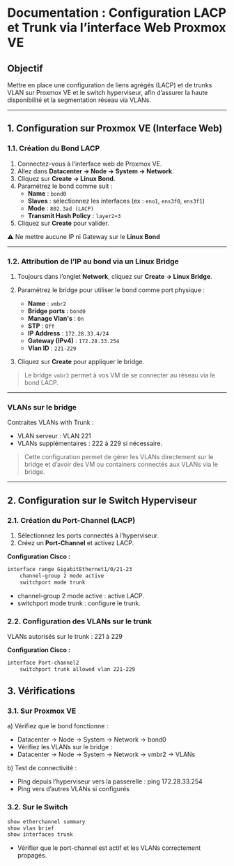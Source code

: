 # Documentation : Configuration LACP et Trunk via l’interface Web Proxmox VE

## Objectif
Mettre en place une configuration de liens agrégés (LACP) et de trunks VLAN sur Proxmox VE et le switch hyperviseur, afin d’assurer la haute disponibilité et la segmentation réseau via VLANs.

---

## 1. Configuration sur Proxmox VE (Interface Web)

### 1.1. Création du Bond LACP

1. Connectez-vous à l’interface web de Proxmox VE.
2. Allez dans **Datacenter → Node → System → Network**.
3. Cliquez sur **Create → Linux Bond**.
4. Paramétrez le bond comme suit :
    - **Name** : `bond0`
    - **Slaves** : sélectionnez les interfaces (ex : `eno1`, `ens3f0`, `ens3f1`) 
    - **Mode** : `802.3ad (LACP)`
    - **Transmit Hash Policy** : `layer2+3` 
5. Cliquez sur **Create** pour valider.

⚠️ Ne mettre aucune IP ni Gateway sur le **Linux Bond**

---

### 1.2. Attribution de l’IP au bond via un Linux Bridge

1. Toujours dans l’onglet **Network**, cliquez sur **Create → Linux Bridge**.
2. Paramétrez le bridge pour utiliser le bond comme port physique :
    - **Name** : `vmbr2`
    - **Bridge ports** : `bond0`
    - **Manage Vlan's** : `On`
    - **STP** : `Off`
    - **IP Address** : `172.28.33.4/24`
    - **Gateway (IPv4)** : `172.28.33.254`
    - **Vlan ID** : `221-229`

3. Cliquez sur **Create** pour appliquer le bridge.

> Le bridge `vmbr2` permet à vos VM de se connecter au réseau via le bond LACP.

---

### VLANs sur le bridge

Contraites VLANs with Trunk :<br>

   * VLAN serveur : VLAN 221<br>
   * VLANs supplémentaires : 222 à 229 si nécessaire.<br>

> Cette configuration permet de gérer les VLANs directement sur le bridge et d’avoir des VM ou containers connectés aux VLANs via le bridge.

---

## 2. Configuration sur le Switch Hyperviseur

### 2.1. Création du Port-Channel (LACP)

1. Sélectionnez les ports connectés à l’hyperviseur.
2. Créez un **Port-Channel** et activez LACP.

**Configuration Cisco :**

```bash
interface range GigabitEthernet1/0/21-23
    channel-group 2 mode active
    switchport mode trunk
```

* channel-group 2 mode active : active LACP.
* switchport mode trunk : configure le trunk.

### 2.2. Configuration des VLANs sur le trunk

VLANs autorisés sur le trunk : 221 à 229

**Configuration Cisco :**

```bash
interface Port-channel2
    switchport trunk allowed vlan 221-229
```

## 3. Vérifications

### 3.1. Sur Proxmox VE

a) Vérifiez que le bond fonctionne :

* Datacenter → Node → System → Network → bond0
* Vérifiez les VLANs sur le bridge :
* Datacenter → Node → System → Network → vmbr2 → VLANs

b) Test de connectivité :

* Ping depuis l’hyperviseur vers la passerelle : ping 172.28.33.254
* Ping vers d’autres VLANs si configurés

### 3.2. Sur le Switch

```bash
show etherchannel summary
show vlan brief
show interfaces trunk
```

* Vérifier que le port-channel est actif et les VLANs correctement propagés.
